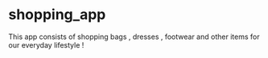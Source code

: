 # shopping_app

This app consists of shopping bags , dresses , footwear and other items for our everyday lifestyle !
